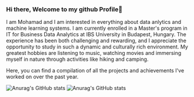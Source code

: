 ### Hi there, Welcome to my github Profile👋

I am Mohamad and I am interested in everything about data anlytics and machine learning systems. I am currently enrolled in a Master's program in IT for Business Data Analytics at IBS University in Budapest, Hungary. The experience has been both challenging and rewarding, and I appreciate the opportunity to study in such a dynamic and culturally rich environment. My greatest hobbies are listening to music, watching movies and immersing myself in nature through activities like hiking and camping.

Here, you can find a compilation of all the projects and achievements I've worked on over the past year.

<!-- ![Anurag's GitHub stats] *** (https://github-readme-stats.vercel.app/api?username=mo-alrz&show_icons=true&theme=transparent) -->
![Anurag's GitHub stats](https://github-readme-streak-stats.herokuapp.com/?user=mo-alrz)
![Anurag's GitHub stats](https://github-readme-stats.vercel.app/api/top-langs/?username=mo-alrz&layout=compact&theme=vision-friendly-dark)
